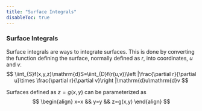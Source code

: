 ```yaml
---
title: "Surface Integrals"
disableToc: true
---
```

### Surface Integrals
Surface integrals are ways to integrate surfaces. This is done by converting the function defining the surface, normally defined as $r$, into coordinates, $u$ and $v$.
$$  \iint_{S}f(x,y,z)\mathrm{d}S=\iint_{D}f(r(u,v))\left |\frac{\partial r}{\partial u}\times \frac{\partial r}{\partial v}\right |\mathrm{d}u\mathrm{d}v
$$

Surfaces defined as $z=g(x,y)$ can be parameterized as
$$
\begin{align}
x=x &&
y=y &&
z=g(x,y)
\end{align}
$$
